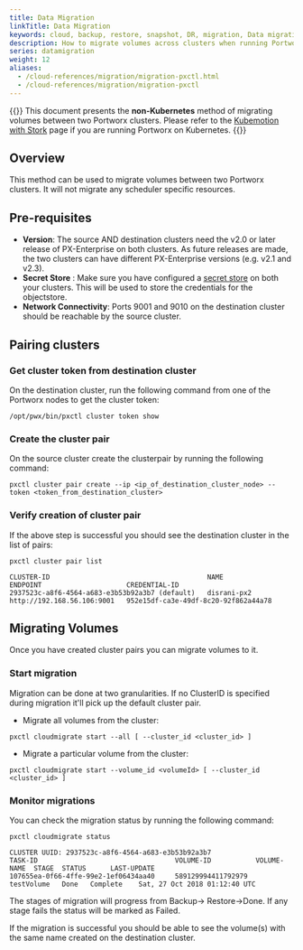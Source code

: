 ```yaml
---
title: Data Migration
linkTitle: Data Migration
keywords: cloud, backup, restore, snapshot, DR, migration, Data migration
description: How to migrate volumes across clusters when running Portworx on other orchestrators.
series: datamigration
weight: 12
aliases:
  - /cloud-references/migration/migration-pxctl.html
  - /cloud-references/migration/migration-pxctl
---
```


{{<info>}}
This document presents the **non-Kubernetes** method of migrating volumes between two Portworx clusters. Please refer to the [Kubemotion with Stork](/portworx-install-with-kubernetes/migration/kubemotion) page if you are running Portworx on Kubernetes.
{{</info>}}

## Overview

This method can be used to migrate volumes between two Portworx clusters. It will not migrate any scheduler specific resources.

## Pre-requisites

* **Version**: The source AND destination clusters need the v2.0 or later
release of PX-Enterprise on both clusters. As future releases are made, the two clusters can have different PX-Enterprise versions (e.g. v2.1 and v2.3).
* **Secret Store** : Make sure you have configured a [secret store](/key-management) on both your clusters.
This will be used to store the credentials for the objectstore.
* **Network Connectivity**: Ports 9001 and 9010 on the destination cluster should be
reachable by the source cluster.

## Pairing clusters

### Get cluster token from destination cluster

On the destination cluster, run the following command from one of the Portworx nodes to get the cluster token:

```text
/opt/pwx/bin/pxctl cluster token show
```

### Create the cluster pair

On the source cluster create the clusterpair by running the following command:

```text
pxctl cluster pair create --ip <ip_of_destination_cluster_node> --token <token_from_destination_cluster>
```

### Verify creation of cluster pair

If the above step is successful you should see the destination cluster in the list of pairs:

```text
pxctl cluster pair list
```

```output
CLUSTER-ID                                       NAME            ENDPOINT                     CREDENTIAL-ID
2937523c-a8f6-4564-a683-e3b53b92a3b7 (default)   disrani-px2     http://192.168.56.106:9001   952e15df-ca3e-49df-8c20-92f862a44a78
```

## Migrating Volumes

Once you have created cluster pairs you can migrate volumes to it.

### Start migration

Migration can be done at two granularities. If no ClusterID is specified during migration it'll pick up the default cluster pair.

* Migrate all volumes from the cluster:

```text
pxctl cloudmigrate start --all [ --cluster_id <cluster_id> ]
```

* Migrate a particular volume from the cluster:

```text
pxctl cloudmigrate start --volume_id <volumeId> [ --cluster_id <cluster_id> ]
```

### Monitor migrations

You can check the migration status by running the following command:

```text
pxctl cloudmigrate status
```

```output
CLUSTER UUID: 2937523c-a8f6-4564-a683-e3b53b92a3b7
TASK-ID                                  VOLUME-ID           VOLUME-NAME  STAGE  STATUS      LAST-UPDATE
107655ea-0f66-4ffe-99e2-1ef06434aa40     589129994411792979  testVolume   Done   Complete    Sat, 27 Oct 2018 01:12:40 UTC
```

The stages of migration will progress from Backup→ Restore→Done. If any stage fails the status will be marked as Failed.

If the migration is successful you should be able to see the volume(s) with the same name created on the destination cluster.
